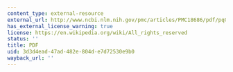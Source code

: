 ```yaml
---
content_type: external-resource
external_url: http://www.ncbi.nlm.nih.gov/pmc/articles/PMC18686/pdf/pq006640.pdf
has_external_license_warning: true
license: https://en.wikipedia.org/wiki/All_rights_reserved
status: ''
title: PDF
uid: 3d3d4ead-47ad-482e-804d-e7d72530e9b0
wayback_url: ''
---
```

